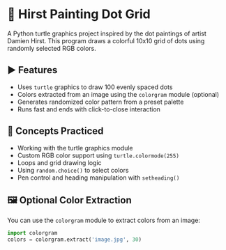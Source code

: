 # 🎨 Hirst Painting Dot Grid

A Python turtle graphics project inspired by the dot paintings of artist Damien Hirst. This program draws a colorful 10x10 grid of dots using randomly selected RGB colors.

## ▶️ Features

- Uses `turtle` graphics to draw 100 evenly spaced dots
- Colors extracted from an image using the `colorgram` module (optional)
- Generates randomized color pattern from a preset palette
- Runs fast and ends with click-to-close interaction

## 🧠 Concepts Practiced

- Working with the turtle graphics module
- Custom RGB color support using `turtle.colormode(255)`
- Loops and grid drawing logic
- Using `random.choice()` to select colors
- Pen control and heading manipulation with `setheading()`

## 🖼️ Optional Color Extraction

You can use the `colorgram` module to extract colors from an image:

```python
import colorgram
colors = colorgram.extract('image.jpg', 30)